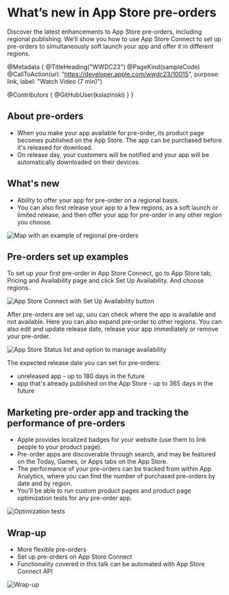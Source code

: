 # What’s new in App Store pre-orders

Discover the latest enhancements to App Store pre-orders, including regional publishing. We’ll show you how to use App Store Connect to set up pre-orders to simultaneously soft launch your app and offer it in different regions.

@Metadata {
   @TitleHeading("WWDC23")
   @PageKind(sampleCode)
   @CallToAction(url: "https://developer.apple.com/wwdc23/10015", purpose: link, label: "Watch Video (7 min)")

   @Contributors {
      @GitHubUser(kslazinski)
   }
}



## About pre-orders

- When you make your app available for pre-order, its product page becomes published on the App Store. The app can be purchased before it's released for download.
- On release day, your customers will be notified and your app will be automatically downloaded on their devices.

## What's new

- Ability to offer your app for pre-order on a regional basis.
- You can also first release your app to a few regions, as a soft launch or limited release, and then offer your app for pre-order in any other region you choose.

![Map with an example of regional pre-orders][map]

[map]: map.jpg

## Pre-orders set up examples

To set up your first pre-order in App Store Connect, go to App Store tab, Pricing and Availability page and click Set Up Availability. And choose regions.

![App Store Connect with Set Up Availability button][setup-availability]

[setup-availability]: setup-availability.jpg

After pre-orders are set up, uou can check where the app is available and not available. Here you can also expand pre-order to other regions. You can also edit and update release date, release your app immediately or remove your pre-order.

![App Store Status list and option to manage availability][setup-manage]

[setup-manage]: setup-manage.jpg

The expected release date you can set for pre-orders:
- unreleased app - up to 180 days in the future
- app that's already published on the App Store - up to 365 days in the future

## Marketing pre-order app and tracking the performance of pre-orders

- Apple provides localized badges for your website (use them to link people to your product page).
- Pre-order apps are discoverable through search, and may be featured on the Today, Games, or Apps tabs on the App Store.
- The performance of your pre-orders can be tracked from within App Analytics, where you can find the number of purchased pre-orders by date and by region.
- You'll be able to run custom product pages and product page optimization tests for any pre-order app.

![Optimization tests][optimization_tests]

[optimization_tests]: optimization_tests.jpg

## Wrap-up

- More flexible pre-orders
- Set up pre-orders on App Store Connect
- Functionality covered in this talk can be automated with App Store Connect API

![Wrap-up][wrap-up]

[wrap-up]: wrap-up.jpg
